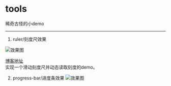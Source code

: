 # tools
稀奇古怪的小demo

---
1. ruler/刻度尺效果  

![效果图](http://upload-images.jianshu.io/upload_images/7866286-f041fba15a44d0ff.gif?imageMogr2/auto-orient/strip)  

[博客地址](http://blog.csdn.net/lichking11/article/details/78296061)  
实现一个滑动刻度尺并动态读取刻度的demo。

2. progress-bar/进度条效果
![效果图](http://ox34ivs2j.bkt.clouddn.com/%E8%BF%9B%E5%BA%A6%E6%9D%A1.gif)